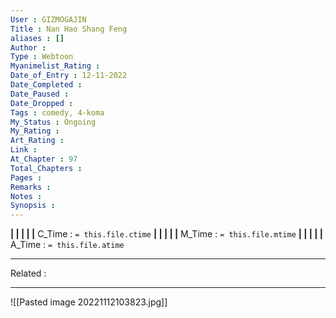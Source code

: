```yaml
---
User : GIZMOGAJIN
Title : Nan Hao Shang Feng
aliases : []
Author : 
Type : Webtoon
Myanimelist_Rating : 
Date_of_Entry : 12-11-2022 
Date_Completed : 
Date_Paused : 
Date_Dropped : 
Tags : comedy, 4-koma
My_Status : Ongoing
My_Rating : 
Art_Rating : 
Link : 
At_Chapter : 97
Total_Chapters : 
Pages : 
Remarks : 
Notes : 
Synopsis : 
---
```


**|  |  |  |  |** C_Time : `= this.file.ctime` **|  |  |  |  |** M_Time : `= this.file.mtime` **|  |  |  |  |** A_Time : `= this.file.atime` 

---
Related : 

---
![[Pasted image 20221112103823.jpg]]